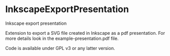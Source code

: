 InkscapeExportPresentation
==========================

Inkscape export presentation

Extension to export a SVG file created in Inkscape
as a pdf presentation. For more details look in the
example-presentation.pdf file.

Code is available under GPL v3 or any latter version.


